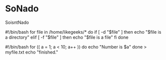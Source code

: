 # SoNado
SoisntNado


#!/bin/bash
for file in /home/likegeeks/*
do
if [ -d "$file" ]
then
echo "$file is a directory"
elif [ -f "$file" ]
then
echo "$file is a file"
fi
done



#!/bin/bash
for (( a = 1; a < 10; a++ ))
do
echo "Number is $a"
done > myfile.txt
echo "finished."

